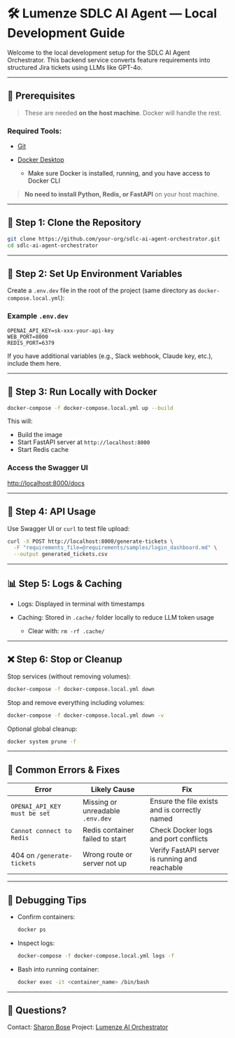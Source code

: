 # 🛠️ Lumenze SDLC AI Agent — Local Development Guide

Welcome to the local development setup for the SDLC AI Agent Orchestrator. This backend service converts feature requirements into structured Jira tickets using LLMs like GPT-4o.

---

## 📓 Prerequisites

> These are needed **on the host machine**. Docker will handle the rest.

### Required Tools:

* [Git](https://git-scm.com/downloads)
* [Docker Desktop](https://www.docker.com/products/docker-desktop/)

  * Make sure Docker is installed, running, and you have access to Docker CLI

> **No need to install Python, Redis, or FastAPI** on your host machine.

---

## 🚀 Step 1: Clone the Repository

```bash
git clone https://github.com/your-org/sdlc-ai-agent-orchestrator.git
cd sdlc-ai-agent-orchestrator
```

---

## 🔐 Step 2: Set Up Environment Variables

Create a `.env.dev` file in the root of the project (same directory as `docker-compose.local.yml`):

### Example `.env.dev`

```dotenv
OPENAI_API_KEY=sk-xxx-your-api-key
WEB_PORT=8000
REDIS_PORT=6379
```

If you have additional variables (e.g., Slack webhook, Claude key, etc.), include them here.

---

## 🔄 Step 3: Run Locally with Docker

```bash
docker-compose -f docker-compose.local.yml up --build
```

This will:

* Build the image
* Start FastAPI server at `http://localhost:8000`
* Start Redis cache

### Access the Swagger UI

[http://localhost:8000/docs](http://localhost:8000/docs)

---

## 📲 Step 4: API Usage

Use Swagger UI or `curl` to test file upload:

```bash
curl -X POST http://localhost:8000/generate-tickets \
  -F "requirements_file=@requirements/samples/login_dashboard.md" \
  --output generated_tickets.csv
```

---

## 📊 Step 5: Logs & Caching

* Logs: Displayed in terminal with timestamps
* Caching: Stored in `.cache/` folder locally to reduce LLM token usage

  * Clear with: `rm -rf .cache/`

---

## ❌ Step 6: Stop or Cleanup

Stop services (without removing volumes):

```bash
docker-compose -f docker-compose.local.yml down
```

Stop and remove everything including volumes:

```bash
docker-compose -f docker-compose.local.yml down -v
```

Optional global cleanup:

```bash
docker system prune -f
```

---

## 🤝 Common Errors & Fixes

| Error                        | Likely Cause                     | Fix                                            |
| ---------------------------- | -------------------------------- | ---------------------------------------------- |
| `OPENAI_API_KEY must be set` | Missing or unreadable `.env.dev` | Ensure the file exists and is correctly named  |
| `Cannot connect to Redis`    | Redis container failed to start  | Check Docker logs and port conflicts           |
| 404 on `/generate-tickets`   | Wrong route or server not up     | Verify FastAPI server is running and reachable |

---

## 🔧 Debugging Tips

* Confirm containers:

  ```bash
  docker ps
  ```
* Inspect logs:

  ```bash
  docker-compose -f docker-compose.local.yml logs -f
  ```
* Bash into running container:

  ```bash
  docker exec -it <container_name> /bin/bash
  ```

---

## 🙋 Questions?

Contact: [Sharon Bose](mailto:bose@lumenze.com)
Project: [Lumenze AI Orchestrator](https://github.com/your-org/sdlc-ai-agent-orchestrator)
